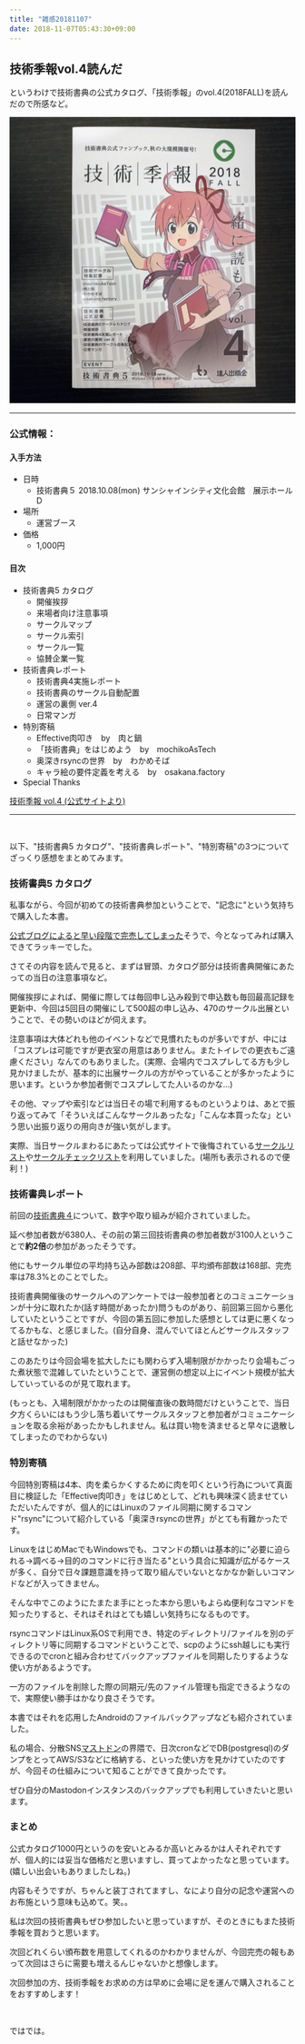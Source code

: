 ```yaml
---
title: "雑感20181107"
date: 2018-11-07T05:43:30+09:00
---
```


## 技術季報vol.4読んだ

<!--more-->

というわけで技術書典の公式カタログ、「技術季報」のvol.4(2018FALL)を読んだので所感など。

![gijutsukiho](/images/2018/1107_1.jpg)

----

### 公式情報：

#### 入手方法

* 日時
    * 技術書典５ 2018.10.08(mon) サンシャインシティ文化会館　展示ホールD
* 場所
    * 運営ブース
* 価格
    * 1,000円

#### 目次

* 技術書典5 カタログ
    * 開催挨拶
    * 来場者向け注意事項
    * サークルマップ
    * サークル索引
    * サークル一覧
    * 協賛企業一覧
* 技術書典レポート
    * 技術書典4実施レポート
    * 技術書典のサークル自動配置
    * 運営の裏側 ver.4
    * 日常マンガ
* 特別寄稿
    * Effective肉叩き　by　肉と鍋
    * 「技術書典」をはじめよう　by　mochikoAsTech
    * 奥深きrsyncの世界　by　わかめそば
    * キャラ絵の要件定義を考える　by　osakana.factory
* Special Thanks

<a target="_black" href="https://techbookfest.org/journal/4">技術季報 vol.4 (公式サイトより)</a>

----

<br>

以下、"技術書典5 カタログ"、"技術書典レポート"、"特別寄稿"の3つについてざっくり感想をまとめてみます。

### 技術書典5 カタログ

私事ながら、今回が初めての技術書典参加ということで、"記念に"という気持ちで購入した本書。

<a targeto="_blank" href="https://blog.techbookfest.org/2018/07/13/tbf04-report/">公式ブログによると早い段階で完売してしまった</a>そうで、今となってみれば購入できてラッキーでした。

さてその内容を読んで見ると、まずは冒頭、カタログ部分は技術書典開催にあたっての当日の注意事項など。

開催挨拶によれば、開催に際しては毎回申し込み殺到で申込数も毎回最高記録を更新中、今回は5回目の開催にして500超の申し込み、470のサークル出展ということで、その勢いのほどが伺えます。

注意事項は大体どれも他のイベントなどで見慣れたものが多いですが、中には「コスプレは可能ですが更衣室の用意はありません。またトイレでの更衣もご遠慮ください」なんてのもありました。(実際、会場内でコスプレしてる方も少し見かけましたが、基本的に出展サークルの方がやっていることが多かったように思います。というか参加者側でコスプレしてた人いるのかな...)

その他、マップや索引などは当日その場で利用するものというよりは、あとで振り返ってみて「そういえばこんなサークルあったな」「こんな本買ったな」という思い出振り返りの用向きが強い気がします。

実際、当日サークルまわるにあたっては公式サイトで後悔されている<a target="_blank" href="https://techbookfest.org/event/tbf05/circle">サークルリスト</a>や<a target="_blank" href="https://techbookfest.org/event/tbf05/circle/checklist">サークルチェックリスト</a>を利用していました。(場所も表示されるので便利！)

### 技術書典レポート

前回の<a target="_blank" href="https://techbookfest.org/event/tbf04">技術書典４</a>について、数字や取り組みが紹介されていました。

延べ参加者数が6380人、その前の第三回技術書典の参加者数が3100人ということで**約2倍**の参加があったそうです。

他にもサークル単位の平均持ち込み部数は208部、平均頒布部数は168部、完売率は78.3%とのことでした。

技術書典開催後のサークルへのアンケートでは一般参加者とのコミュニケーションが十分に取れたか(話す時間があったか)問うものがあり、前回第三回から悪化していたということですが、今回の第五回に参加した感想としては更に悪くなってるかもな、と感じました。(自分自身、混んでいてほとんどサークルスタッフと話せなかった)

このあたりは今回会場を拡大したにも関わらず入場制限がかかったり会場もごった煮状態で混雑していたということで、運営側の想定以上にイベント規模が拡大していっているのが見て取れます。

(もっとも、入場制限がかかったのは開催直後の数時間だけということで、当日夕方くらいにはもう少し落ち着いてサークルスタッフと参加者がコミュニケーションを取る余裕があったかもしれません。私は買い物を済ませると早々に退散してしまったのでわからない)

### 特別寄稿

今回特別寄稿は4本、肉を柔らかくするために肉を叩くという行為について真面目に検証した「Effective肉叩き」をはじめとして、どれも興味深く読ませていただいたんですが、個人的にはLinuxのファイル同期に関するコマンド"rsync"について紹介している「奥深きrsyncの世界」がとても有難かったです。

LinuxをはじめMacでもWindowsでも、コマンドの類いは基本的に"必要に迫られる→調べる→目的のコマンドに行き当たる"という具合に知識が広がるケースが多く、自分で日々課題意識を持って取り組んでいないとなかなか新しいコマンドなどが入ってきません。

そんな中でこのようにたまたま手にとった本から思いもよらぬ便利なコマンドを知ったりすると、それはそれはとても嬉しい気持ちになるものです。

rsyncコマンドはLinux系OSで利用でき、特定のディレクトリ/ファイルを別のディレクトリ等に同期するコマンドということで、scpのようにssh越しにも実行できるのでcronと組み合わせてバックアップファイルを同期したりするような使い方があるようです。

一方のファイルを削除した際の同期元/先のファイル管理も指定できるようなので、実際使い勝手はかなり良さそうです。

本書ではそれを応用したAndroidのファイルバックアップなども紹介されていました。

私の場合、分散SNS<a target="_blank" href="https://ja.wikipedia.org/wiki/%E3%83%9E%E3%82%B9%E3%83%88%E3%83%89%E3%83%B3_(%E3%83%9F%E3%83%8B%E3%83%96%E3%83%AD%E3%82%B0)">マストドン</a>の界隈で、日次cronなどでDB(postgresql)のダンプをとってAWS/S3などに格納する、といった使い方を見かけていたのですが、今回その仕組みについて知ることができて良かったです。

ぜひ自分のMastodonインスタンスのバックアップでも利用していきたいと思います。

### まとめ

公式カタログ1000円というのを安いとみるか高いとみるかは人それぞれですが、個人的には妥当な価格だと思いますし、買ってよかったなと思っています。(嬉しい出会いもありましたしね。)

内容もそうですが、ちゃんと装丁されてますし、なにより自分の記念や運営へのお布施という意味も込めて。笑。。

私は次回の技術書典もぜひ参加したいと思っていますが、そのときにもまた技術季報を買おうと思います。

次回どれくらい頒布数を用意してくれるのかわかりませんが、今回完売の報もあって次回はさらに需要も増えるんじゃないかと想像します。

次回参加の方、技術季報をお求めの方は早めに会場に足を運んで購入されることをおすすめします！

<br>

ではでは。





